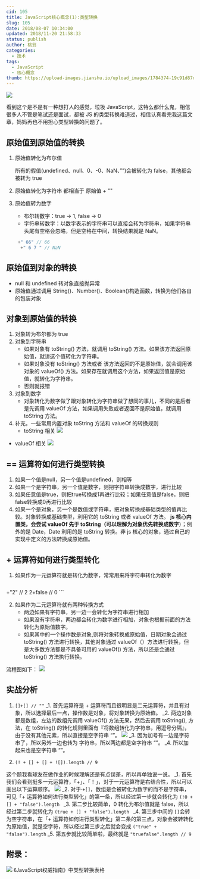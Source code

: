 ```yaml
---
cid: 105
title: JavaScript核心概念(1):类型转换
slug: 105
date: 2018/08-07 10:34:00
updated: 2018/11-20 21:58:33
status: publish
author: 桃翁
categories: 
  - 技术
tags: 
  - JavaScript
  - 核心概念
thumb: https://upload-images.jianshu.io/upload_images/1784374-19c91d87d8923fa2.jpg?imageMogr2/auto-orient/strip%7CimageView2/2/w/630/format/webp
---
```



![](https://diycode.b0.upaiyun.com/photo/2018/75860bac6249dc70ac61906ae3f58049.png)


看到这个是不是有一种想打人的感觉，垃圾 JavaScript，这特么都什么鬼，相信很多人不管是笔试还是面试，都被 JS 的类型转换难道过，相信认真看完我这篇文章，妈妈再也不用担心类型转换的问题了。

## 原始值到原始值的转换

1. 原始值转化为布尔值

	 所有的假值(undefined、null、0、-0、NaN、””)会被转化为 false，其他都会被转为 true

2. 原始值转化为字符串
 都相当于 原始值 + ""

3. 原始值转为数字
	- 布尔转数字：true -> 1, false -> 0
	- 字符串转数字：以数字表示的字符串可以直接会转为字符串，如果字符串头尾有空格会忽略，但是空格在中间，转换结果就是 NaN。
	
	```javascript
	 +" 66" // 66
	  +" 6 7 " // NaN
	```

##  原始值到对象的转换

- null 和 undefined 转对象直接抛异常
- 原始值通过调用 String()、Number()、Boolean()构造函数，转换为他们各自的包装对象
	
## 对象到原始值的转换
1. 对象转为布尔都为 true
2. 对象到字符串
	- 如果对象有 toString() 方法，就调用 toString() 方法。如果该方法返回原始值，就讲这个值转化为字符串。
	- 如果对象没有 toString() 方法或者 该方法返回的不是原始值，就会调用该对象的 valueOf() 方法。如果存在就调用这个方法，如果返回值是原始值，就转化为字符串。
	- 否则就报错
3. 对象到数字
	- 对象转化为数字做了跟对象转化为字符串做了想同的事儿，不同的是后者是先调用 valueOf 方法，如果调用失败或者返回不是原始值，就调用 toString 方法。
4. 补充。一些常用内置对象 toString 方法和 valueOf 的转换规则
	- toString 相关
	![](https://diycode.b0.upaiyun.com/photo/2018/9fe8d2d761eff48c5145e6c7e035a7dc.png)
	
 - valueOf 相关
	![](https://diycode.b0.upaiyun.com/photo/2018/656a5a293809ad2628a2afc40fe12bb9.png)

## == 运算符如何进行类型转换
1. 如果一个值是null，另一个值是undefined，则相等
2. 如果一个是字符串，另一个值是数字，则把字符串转换成数字，进行比较
3. 如果任意值是true，则把true转换成1再进行比较；如果任意值是false，则把false转换成0再进行比较
4. 如果一个是对象，另一个是数值或字符串，把对象转换成基础类型的值再比较。对象转换成基础类型，利用它的 toString 或者 valueOf 方法。 **js 核心内置类，会尝试 valueOf 先于 toString（可以理解为对象优先转换成数字**）；例外的是 Date，Date 利用的是 toString 转换。非 js 核心的对象，通过自己的实现中定义的方法转换成原始值。

## + 运算符如何进行类型转化
1. 如果作为一元运算符就是转化为数字，常常用来将字符串转化为数字
    ```
+"2" //  2
2+false // 0
    ```
   
2. 如果作为二元运算符就有两种转换方式
	- 两边如果有字符串，另一边一会转化为字符串进行相加
	- 如果没有字符串，两边都会转化为数字进行相加，对象也根据前面的方法转化为原始值数字。
	- 如果其中的一个操作数是对象,则将对象转换成原始值，日期对象会通过 toString() 方法进行转换，其他对象通过 valueOf（）方法进行转换，但是大多数方法都是不具备可用的 valueOf() 方法，所以还是会通过 toString() 方法执行转换。
	
流程图如下：
![](https://diycode.b0.upaiyun.com/photo/2018/75a38c55807695e9283e1a76d5cdf0ca.png)
## 实战分析
1.  `[]+[] // ""`
_1. 首先运算符是 + 运算符而且很明显是二元运算符，并且有对象，所以选择最后一点，操作数是对象，将对象转换为原始值。
_2. 两边对象都是数组，左边的数组先调用 valueOf() 方法无果，然后去调用 toString(), 方法，在 toString() 的转化规则里面有『将数组转化为字符串，用逗号分隔』，由于没有其他元素，所以直接是空字符串 “”。
	![](https://diycode.b0.upaiyun.com/photo/2018/30b2c9a257c7b7a780b6a7b125d65efd.png)
_3. 因为加号有一边是字符串了，所以另外一边也转为 字符串，所以两边都是空字符串 “”。
_4. 所以加起来也是空字符串 “”。

2. `(! + [] + [] + ![]).length // 9`

这个题我看球友在做作业的时候理解还是有点误差，所以再单独说一说。
_1. 首先我们会看到挺多一元运算符，「+」、「！」，对于一元运算符是右结合性，所以可以画出以下运算顺序。
![](https://diycode.b0.upaiyun.com/photo/2018/75f496bcf7d859f84298761c90f5bdab.png)
_2. 对于·`+[]`，数组是会被转化为数字的而不是字符串，可见「+ 运算符如何进行类型转化」的第一条，所以经过第一步就会转化为
`(!0 + [] + "false").length `
_3. 第二步比较简单，0 转化为布尔值就是 false，所以经过第二步就转化为
`(true + [] + "false").length `
_4. 第三步中间的 `[]`会转为空字符串，在「+ 运算符如何进行类型转化」第二条的第三点，对象会被转转化为原始值，就是空字符，所以经过第三步之后就会变成
`("true" + "false").length`
_5. 第五步就比较简单啦，最终就是 `"truefalse".length // 9`
## 附录：
![](https://diycode.b0.upaiyun.com/photo/2018/f8e1e7a0291d6ad042c672cbaff063aa.png)
《JavaScript权威指南》中类型转换表格
